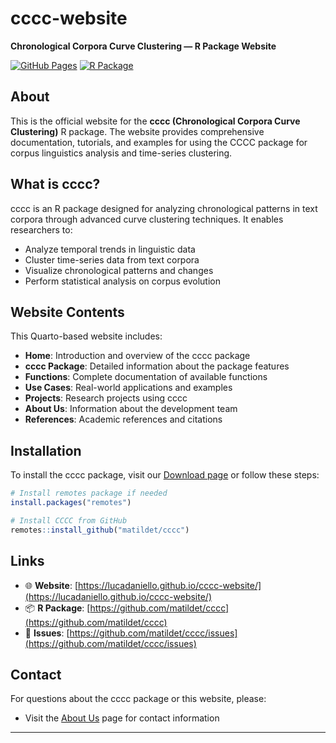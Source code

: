 # cccc-website

**Chronological Corpora Curve Clustering — R Package Website**

[![GitHub Pages](https://img.shields.io/badge/docs-GitHub%20Pages-blue)](https://lucadaniello.github.io/cccc-website/)
[![R Package](https://img.shields.io/badge/R%20package-matildet%2Fcccc-brightgreen)](https://github.com/matildet/cccc)

## About

This is the official website for the **cccc (Chronological Corpora Curve Clustering)** R package. The website provides comprehensive documentation, tutorials, and examples for using the CCCC package for corpus linguistics analysis and time-series clustering.

## What is cccc?

cccc is an R package designed for analyzing chronological patterns in text corpora through advanced curve clustering techniques. It enables researchers to:

- Analyze temporal trends in linguistic data
- Cluster time-series data from text corpora
- Visualize chronological patterns and changes
- Perform statistical analysis on corpus evolution

## Website Contents

This Quarto-based website includes:

- **Home**: Introduction and overview of the cccc package
- **cccc Package**: Detailed information about the package features
- **Functions**: Complete documentation of available functions
- **Use Cases**: Real-world applications and examples
- **Projects**: Research projects using cccc
- **About Us**: Information about the development team
- **References**: Academic references and citations

## Installation

To install the cccc package, visit our [Download page](https://lucadaniello.github.io/cccc-website/) or follow these steps:

```r
# Install remotes package if needed
install.packages("remotes")

# Install CCCC from GitHub
remotes::install_github("matildet/cccc")
```

## Links

- 🌐 **Website**: [https://lucadaniello.github.io/cccc-website/](https://lucadaniello.github.io/cccc-website/)
- 📦 **R Package**: [https://github.com/matildet/cccc](https://github.com/matildet/cccc)
- 🐛 **Issues**: [https://github.com/matildet/cccc/issues](https://github.com/matildet/cccc/issues)

## Contact

For questions about the cccc package or this website, please:

- Visit the [About Us](https://lucadaniello.github.io/cccc-website/about-us.html) page for contact information


---
